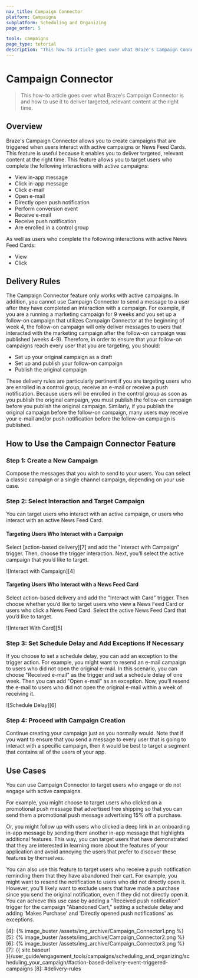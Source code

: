 ```yaml
---
nav_title: Campaign Connector
platform: Campaigns
subplatform: Scheduling and Organizing
page_order: 5

tools: campaigns
page_type: tutorial
description: "This how-to article goes over what Braze's Campaign Connector is and how to use it to deliver targeted, relevant content at the right time."
---
```

# Campaign Connector

> This how-to article goes over what Braze's Campaign Connector is and how to use it to deliver targeted, relevant content at the right time.

## Overview

Braze's Campaign Connector allows you to create campaigns that are triggered when users interact with active campaigns or News Feed Cards. This feature is useful because it enables you to deliver targeted, relevant content at the right time. This feature allows you to target users who complete the following interactions with active campaigns:

- View in-app message
- Click in-app message
- Click e-mail
- Open e-mail
- Directly open push notification
- Perform conversion event
- Receive e-mail
- Receive push notification
- Are enrolled in a control group

As well as users who complete the following interactions with active News Feed Cards:

- View
- Click

## Delivery Rules

The Campaign Connector feature only works with active campaigns. In addition, you cannot use Campaign Connector to send a message to a user after they have completed an interaction with a campaign. For example, if you are a running a marketing campaign for 9 weeks and you set up a follow-on campaign that utilizes Campaign Connector at the beginning of week 4, the follow-on campaign will only deliver messages to users that interacted with the marketing campaign after the follow-on campaign was published (weeks 4-9). Therefore, in order to ensure that your follow-on campaigns reach every user that you are targeting, you should:

- Set up your original campaign as a draft
- Set up and publish your follow-on campaign
- Publish the original campaign

These delivery rules are particularly pertinent if you are targeting users who are enrolled in a control group, receive an e-mail or receive a push notification. Because users will be enrolled in the control group as soon as you publish the original campaign, you must publish the follow-on campaign before you publish the original campaign. Similarly, if you publish the original campaign before the follow-on campaign, many users may receive your e-mail and/or push notification before the follow-on campaign is published.

## How to Use the Campaign Connector Feature

### Step 1: Create a New Campaign
Compose the messages that you wish to send to your users. You can select a classic campaign or a single channel campaign, depending on your use case.

### Step 2: Select Interaction and Target Campaign

You can target users who interact with an active campaign, or users who interact with an active News Feed Card.

#### Targeting Users Who Interact with a Campaign
Select [action-based delivery][7] and add the "Interact with Campaign" trigger. Then, choose the trigger interaction. Next, you’ll select the active campaign that you’d like to target.

![Interact with Campaign][4]

#### Targeting Users Who Interact with a News Feed Card

Select action-based delivery and add the "Interact with Card" trigger. Then choose whether you’d like to target users who view a News Feed Card or users who click a News Feed Card. Select the active News Feed Card that you’d like to target.

![Interact With Card][5]

### Step 3: Set Schedule Delay and Add Exceptions If Necessary

If you choose to set a schedule delay, you can add an exception to the trigger action. For example, you might want to resend an e-mail campaign to users who did not open the original e-mail.  In this scenario, you can choose "Received e-mail" as the trigger and set a schedule delay of one week. Then you can add "Open e-mail" as an exception. Now, you’ll resend the e-mail to users who did not open the original e-mail within a week of receiving it.

![Schedule Delay][6]

### Step 4: Proceed with Campaign Creation

Continue creating your campaign just as you normally would. Note that if you want to ensure that you send a message to every user that is going to interact with a specific campaign, then it would be best to target a segment that contains all of the users of your app.

## Use Cases

You can use Campaign Connector to target users who engage or do not engage with active campaigns.

For example, you might choose to target users who clicked on a promotional push message that advertised free shipping so that you can send them a promotional push message advertising 15% off a purchase.

Or, you might follow up with users who clicked a deep link in an onboarding in-app message by sending them another in-app message that highlights additional features.  This way, you can target users that have demonstrated that they are interested in learning more about the features of your application and avoid annoying the users that prefer to discover these features by themselves.

You can also use this feature to target users who receive a push notification reminding them that they have abandoned their cart. For example, you might want to resend the notification to users who did not directly open it. However, you'll likely want to exclude users that have made a purchase since you send the original notification, even if they did not directly open it. You can achieve this use case by adding a "Received push notification" trigger for the campaign "Abandoned Cart," setting a schedule delay and adding ‘Makes Purchase' and 'Directly opened push notifications' as exceptions.

[1]: #overview
[2]: #how-to
[3]: #use-cases
[4]: {% image_buster /assets/img_archive/Campaign_Connector1.png %}
[5]: {% image_buster /assets/img_archive/Campaign_Connector2.png %}
[6]: {% image_buster /assets/img_archive/Campaign_Connector3.png %}
[7]: {{ site.baseurl }}/user_guide/engagement_tools/campaigns/scheduling_and_organizing/scheduling_your_campaign/#action-based-delivery-event-triggered-campaigns
[8]: #delivery-rules
